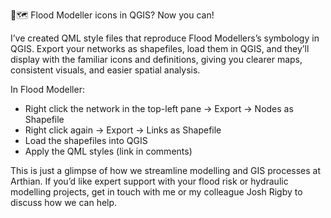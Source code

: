 🌊🗺️ Flood Modeller icons in QGIS? Now you can!

I’ve created QML style files that reproduce Flood Modellers’s symbology in QGIS. Export your networks as shapefiles, load them in QGIS, and they’ll display with the familiar icons and definitions, giving you clearer maps, consistent visuals, and easier spatial analysis.

In Flood Modeller:
- Right click the network in the top-left pane → Export → Nodes as Shapefile
- Right click again → Export → Links as Shapefile
- Load the shapefiles into QGIS
- Apply the QML styles (link in comments)

This is just a glimpse of how we streamline modelling and GIS processes at Arthian. If you’d like expert support with your flood risk or hydraulic modelling projects, get in touch with me or my colleague Josh Rigby to discuss how we can help.
